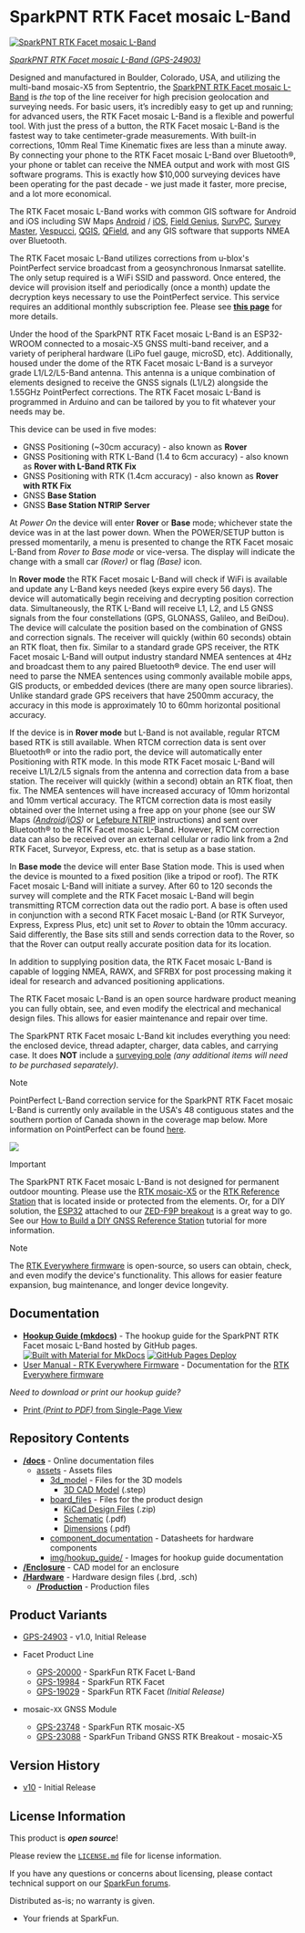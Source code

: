 SparkPNT RTK Facet mosaic L-Band
========================================

[![SparkPNT RTK Facet mosaic L-Band](https://cdn.sparkfun.com/r/600-600/assets/parts/2/5/1/9/5/24903-RTK-Facet-Mosaic-L-Band-Feature.jpg)](https://www.sparkfun.com/products/24903)

[*SparkPNT RTK Facet mosaic L-Band (GPS-24903)*](https://www.sparkfun.com/products/24903)

Designed and manufactured in Boulder, Colorado, USA, and utilizing the multi-band mosaic-X5 from Septentrio, the [SparkPNT RTK Facet mosaic L-Band](https://www.sparkfun.com/products/24903) is *the* top of the line receiver for high precision geolocation and surveying needs. For basic users, it’s incredibly easy to get up and running; for advanced users, the RTK Facet mosaic L-Band is a flexible and powerful tool. With just the press of a button, the RTK Facet mosaic L-Band is the fastest way to take centimeter-grade measurements. With built-in corrections, 10mm Real Time Kinematic fixes are less than a minute away. By connecting your phone to the RTK Facet mosaic L-Band over Bluetooth®, your phone or tablet can receive the NMEA output and work with most GIS software programs. This is exactly how $10,000 surveying devices have been operating for the past decade - we just made it faster, more precise, and a lot more economical.

The RTK Facet mosaic L-Band works with common GIS software for Android and iOS including SW Maps [Android](https://sparkfun.github.io/SparkFun_RTK_Firmware/gis_software/#sw-maps) / [iOS](https://apps.apple.com/us/app/sw-maps/id6444248083), [Field Genius](https://www.microsurvey.com/products/fieldgenius-for-android/), [SurvPC](https://www.carlsonsw.com/product/carlson-survce), [Survey Master](https://docs.sparkfun.com/SparkFun_RTK_Firmware/gis_software/#survey-master), [Vespucci](https://play.google.com/store/apps/details?id=de.blau.android&hl=en_US&gl=US), [QGIS](https://qgis.org/), [QField](https://docs.qfield.org/get-started/), and any GIS software that supports NMEA over Bluetooth.

The RTK Facet mosaic L-Band utilizes corrections from u-blox's PointPerfect service broadcast from a geosynchronous Inmarsat satellite. The only setup required is a WiFi SSID and password. Once entered, the device will provision itself and periodically (once a month) update the decryption keys necessary to use the PointPerfect service. This service requires an additional monthly subscription fee. Please see [**this page**](http://docs.sparkfun.com/SparkFun_RTK_Everywhere_Firmware/menu_pointperfect/#registration) for more details.

Under the hood of the SparkPNT RTK Facet mosaic L-Band is an ESP32-WROOM connected to a mosaic-X5 GNSS multi-band receiver, and a variety of peripheral hardware (LiPo fuel gauge, microSD, etc). Additionally, housed under the dome of the RTK Facet mosaic L-Band is a surveyor grade L1/L2/L5-Band antenna. This antenna is a unique combination of elements designed to receive the GNSS signals (L1/L2) alongside the 1.55GHz PointPerfect corrections. The RTK Facet mosaic L-Band is programmed in Arduino and can be tailored by you to fit whatever your needs may be.

This device can be used in five modes:

- GNSS Positioning (~30cm accuracy) - also known as **Rover**
- GNSS Positioning with RTK L-Band (1.4 to 6cm accuracy) - also known as **Rover with L-Band RTK Fix**
- GNSS Positioning with RTK (1.4cm accuracy) - also known as **Rover with RTK Fix**
- GNSS **Base Station**
- GNSS **Base Station NTRIP Server**

At *Power On* the device will enter **Rover** or **Base** mode; whichever state the device was in at the last power down. When the POWER/SETUP button is pressed momentarily, a menu is presented to change the RTK Facet mosaic L-Band from *Rover to Base mode* or vice-versa. The display will indicate the change with a small car *(Rover)* or flag *(Base)* icon.

In **Rover mode** the RTK Facet mosaic L-Band will check if WiFi is available and update any L-Band keys needed (keys expire every 56 days). The device will automatically begin receiving and decrypting position correction data. Simultaneously, the RTK L-Band will receive L1, L2, and L5 GNSS signals from the four constellations (GPS, GLONASS, Galileo, and BeiDou). The device will calculate the position based on the combination of GNSS and correction signals. The receiver will quickly (within 60 seconds) obtain an RTK float, then fix. Similar to a standard grade GPS receiver, the RTK Facet mosaic L-Band will output industry standard NMEA sentences at 4Hz and broadcast them to any paired Bluetooth® device. The end user will need to parse the NMEA sentences using commonly available mobile apps, GIS products, or embedded devices (there are many open source libraries). Unlike standard grade GPS receivers that have 2500mm accuracy, the accuracy in this mode is approximately 10 to 60mm horizontal positional accuracy.

If the device is in **Rover mode** but L-Band is not available, regular RTCM based RTK is still available. When RTCM correction data is sent over Bluetooth® or into the radio port, the device will automatically enter Positioning with RTK mode. In this mode RTK Facet mosaic L-Band will receive L1/L2/L5 signals from the antenna and correction data from a base station. The receiver will quickly (within a second) obtain an RTK float, then fix. The NMEA sentences will have increased accuracy of 10mm horizontal and 10mm vertical accuracy. The RTCM correction data is most easily obtained over the Internet using a free app on your phone (see our SW Maps *([Android](http://docs.sparkfun.com/SparkFun_RTK_Everywhere_Firmware/gis_software_android/#sw-maps)/[iOS](http://docs.sparkfun.com/SparkFun_RTK_Everywhere_Firmware/gis_software_ios/#sw-maps))* or [Lefebure NTRIP](http://docs.sparkfun.com/SparkFun_RTK_Everywhere_Firmware/gis_software_android/#lefebure) instructions) and sent over Bluetooth® to the RTK Facet mosaic L-Band. However, RTCM correction data can also be received over an external cellular or radio link from a 2nd RTK Facet, Surveyor, Express, etc. that is setup as a base station.

In **Base mode** the device will enter Base Station mode. This is used when the device is mounted to a fixed position (like a tripod or roof). The RTK Facet mosaic L-Band will initiate a survey. After 60 to 120 seconds the survey will complete and the RTK Facet mosaic L-Band will begin transmitting RTCM correction data out the radio port. A base is often used in conjunction with a second RTK Facet mosaic L-Band (or RTK Surveyor, Express, Express Plus, etc) unit set to *Rover* to obtain the 10mm accuracy. Said differently, the Base sits still and sends correction data to the Rover, so that the Rover can output really accurate position data for its location.

In addition to supplying position data, the RTK Facet mosaic L-Band is capable of logging NMEA, RAWX, and SFRBX for post processing making it ideal for research and advanced positioning applications.

The RTK Facet mosaic L-Band is an open source hardware product meaning you can fully obtain, see, and even modify the electrical and mechanical design files. This allows for easier maintenance and repair over time.

The SparkPNT RTK Facet mosaic L-Band kit includes everything you need: the enclosed device, thread adapter, charger, data cables, and carrying case. It does **NOT** include a [surveying pole](https://www.sparkfun.com/telescopic-surveying-pole.html) *(any additional items will need to be purchased separately)*.

> [!NOTE]
> PointPerfect L-Band correction service for the SparkPNT RTK Facet mosaic L-Band is currently only available in the USA's 48 contiguous states and the southern portion of Canada shown in the coverage map below. More information on PointPerfect can be found [here](https://developer.thingstream.io/guides/location-services/pointperfect-service-description).
>
> ![](https://cdn.sparkfun.com/assets/e/c/0/c/4/PointPerfect_Coverage-2025-Cropped-Small.png)

> [!IMPORTANT]  
> The SparkPNT RTK Facet mosaic L-Band is not designed for permanent outdoor mounting. Please use the [RTK mosaic-X5](https://www.sparkfun.com/sparkfun-rtk-mosaic-x5.html) or the [RTK Reference Station](https://www.sparkfun.com/products/22429) that is located inside or protected from the elements. Or, for a DIY solution, the [ESP32](https://www.sparkfun.com/sparkfun-thing-plus-esp32-wroom-micro-b.html) attached to our [ZED-F9P breakout](https://www.sparkfun.com/sparkfun-gps-rtk-sma-breakout-zed-f9p-qwiic.html) is a great way to go. See our [How to Build a DIY GNSS Reference Station](https://learn.sparkfun.com/tutorials/how-to-build-a-diy-gnss-reference-station) tutorial for more information.

> [!NOTE]
> The [RTK Everywhere firmware](https://github.com/sparkfun/SparkFun_RTK_Everywhere_Firmware) is open-source, so users can obtain, check, and even modify the device's functionality. This allows for easier feature expansion, bug maintenance, and longer device longevity.


Documentation
--------------

- **[Hookup Guide (mkdocs)](http://docs.sparkfun.com/SparkFun_RTK_Facet_mosaic/)** - The hookup guide for the SparkPNT RTK Facet mosaic L-Band hosted by GitHub pages.<br>
  [![Built with Material for MkDocs](https://img.shields.io/badge/Material_for_MkDocs-526CFE?logo=MaterialForMkDocs&logoColor=white)](https://squidfunk.github.io/mkdocs-material/) [![GitHub Pages Deploy](https://github.com/sparkfun/SparkFun_RTK_Facet_mosaic/actions/workflows/generate_documentation.yml/badge.svg)](https://github.com/sparkfun/SparkFun_RTK_Facet_mosaic/actions/workflows/generate_documentation.yml)
- [User Manual - RTK Everywhere Firmware](https://docs.sparkfun.com/SparkFun_RTK_Everywhere_Firmware/) - Documentation for the [RTK Everywhere firmware](https://github.com/sparkfun/SparkFun_RTK_Everywhere_Firmware)

*Need to download or print our hookup guide?*

- [Print *(Print to PDF)* from Single-Page View](http://docs.sparkfun.com/SparkFun_RTK_Facet_mosaic/print_view)

Repository Contents
-------------------

- **[/docs](/docs/)** - Online documentation files
	- [assets](/docs/assets/) - Assets files
		- [3d_model](/docs/assets/3d_model/) - Files for the 3D models
			- [3D CAD Model](/docs/assets/3d_model/cad_model.step) (.step)
		- [board_files](/docs/assets/board_files/) - Files for the product design
			- [KiCad Design Files](/docs/assets/board_files/kicad_files.zip) (.zip)
			- [Schematic](/docs/assets/board_files/schematic.pdf) (.pdf)
			- [Dimensions](/docs/assets/board_files/dimensions.pdf) (.pdf)
		- [component_documentation](/docs/assets/component_documentation/) - Datasheets for hardware components
		- [img/hookup_guide/](/docs/assets/img/hookup_guide/) - Images for hookup guide documentation
- **[/Enclosure](/Enclosure/)** - CAD model for an enclosure
- **[/Hardware](/Hardware/)** - Hardware design files (.brd, .sch)
	- **[/Production](/Production/)** - Production files

Product Variants
----------------

- [GPS-24903](https://www.sparkfun.com/products/24903) - v1.0, Initial Release

- Facet Product Line
	- [GPS-20000](https://www.sparkfun.com/sparkfun-rtk-facet-l-band.html) - SparkFun RTK Facet L-Band
	- [GPS-19984](https://www.sparkfun.com/sparkfun-rtk-facet.html) - SparkFun RTK Facet
	- [GPS-19029](https://www.sparkfun.com/products/19029) - SparkFun RTK Facet *(Initial Release)*
- mosaic-`XX` GNSS Module
	- [GPS-23748](https://www.sparkfun.com/sparkfun-rtk-mosaic-x5.html) - SparkFun RTK mosaic-X5
	- [GPS-23088](https://www.sparkfun.com/sparkfun-triband-gnss-rtk-breakout-mosaic-x5.html) - SparkFun Triband GNSS RTK Breakout - mosaic-X5

Version History
---------------

- [v10](https://github.com/sparkfun/SparkFun_RTK_Facet_mosaic/releases/tag/v10) - Initial Release


License Information
-------------------

This product is ***open source***!

Please review the [`LICENSE.md`](./LICENSE.md) file for license information.

If you have any questions or concerns about licensing, please contact technical support on our [SparkFun forums](https://forum.sparkfun.com/viewforum.php?f=152).

Distributed as-is; no warranty is given.

- Your friends at SparkFun.

